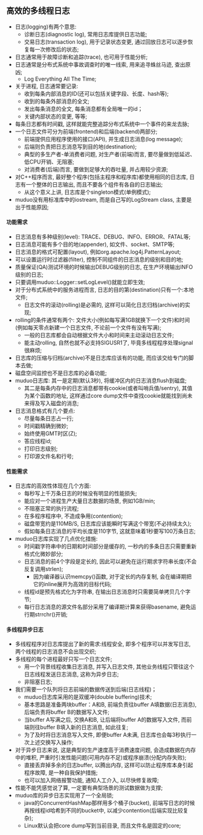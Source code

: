 ## 高效的多线程日志
* 日志(logging)有两个意思:
    - 诊断日志(diagnostic log), 常用日志库提供日志功能;
    - 交易日志(transaction log), 用于记录状态变更, 通过回放日志可以逐步恢复每一次修改后的状态;
* 日志通常用于故障诊断和追踪(trace), 也可用于性能分析;
* 日志通常是分布式系统中事故调查时的唯一线索, 用来追寻蛛丝马迹, 查出原凶;
    - Log Everything All The Time;
* 关于进程, 日志通常要记录:
    - 收到每条内部消息的ID(还可以包括关键字段、长度、hash等);
    - 收到的每条外部消息的全文;
    - 发出每条消息的全文, 每条消息都有全局唯一的id；
    - 关键内部状态的变更, 等等;
* 每条日志都有时间戳, 这样就能完整追踪分布式系统中一个事件的来龙去脉;
* 一个日志文件可分为前端(frontend)和后端(backend)两部分;
    - 前端提供应用程序使用的接口(API), 并生成日志消息(log message);
    - 后端则负责把日志消息写到目的地(destination);
    - 典型的多生产者-单消费者问题, 对生产者(前端)而言, 要尽量做到低延迟、低CPU开销、无阻塞;
    - 对消费者(后端)而言, 要做到足够大的吞吐量, 并占用较少资源;
* 对C++程序而言, 最好整个程序(包括主程序和程序库)都使用相同的日志库, 日志有一个整体的日志输出, 而且不要各个组件有各自的日志输出;
    - 从这个意义上讲, 日志库是个singleton模式(单例模式);
* muduo没有用标准库中的iostream, 而是自己写的LogStream class, 主要是出于性能原因;

#### 功能需求
* 日志消息有多种级别(level): TRACE、DEBUG、INFO、ERROR、FATAL等;
* 日志消息可能有多个目的地(appender), 如文件、socket、SMTP等;
* 日志消息的格式可配置(layout), 例如org.apache.log4j.PatternLayout;
* 可以设置运行时过滤器(filter), 控制不同组件的日志消息的级别和目的地; 
* 质量保证(QA)测试环境的时候输出DEBUG级别的日志, 在生产环境输出INFO级别的日志;
* 只要调用muduo::Logger::setLogLevel()就能立即生效;
* 对于分布式系统中的服务进程而言, 日志的目的第(destination)只有一个:本地文件;
    - 日志文件的滚动(rolling)是必需的, 这样可以简化日志归档(archive)的实现;
* rolling的条件通常有两个: 文件大小(例如每写满1GB就换下一个文件)和时间(例如每天零点新建一个日志文件, 不论前一个文件有没有写满);
    - 一般的日志库都会自动根据文件大小和时间来主动滚动日志文件;
    - 能主动rolling, 自然也就不必支持SIGUSR1了, 毕竟多线程程序处理signal很麻烦;
* 日志库的压缩与归档(archive)不是日志库应该有的功能, 而应该交给专门的脚本去做;
* 磁盘空间监控也不是日志库的必备功能;
* muduo日志库: 其一是定期(默认3秒), 将缓冲区内的日志消息flush到磁盘;
    - 其二是每条内存中的日志消息都带有cookie(或者叫哨兵值/sentry), 其值为某个函数的地址, 这样通过core dump文件中查找cookie就能找到尚未来得及写入磁盘的消息;
* 日志消息格式有几个要点:
    - 尽量每条日志占一行;
    - 时间戳精确到微妙;
    - 始终使用GMT时区(Z);
    - 答应线程id;
    - 打印日志级别;
    - 打印源文件名和行号;

#### 性能需求
* 日志库的高效性体现在几个方面:
    - 每秒写上千万条日志的时候没有明显的性能损失;
    - 能应对一个进程生产大量日志数据的场景, 例如1GB/min;
    - 不阻塞正常的执行流程;
    - 在多程序程序中, 不造成争用(contention);
    - 磁盘带宽约是110MB/S, 日志库应该能瞬时写满这个带宽(不必持续太久);
    - 假如每条日志消息的平均长度是110字节, 这就意味着1秒要写100万条日志;
* muduo日志库实现了几点优化措施:
    - 时间戳字符串中的日期和时间部分是缓存的, 一秒内的多条日志只需要重新格式化微妙部分;
    - 日志消息的前4个字段是定长的, 因此可以避免在运行期求字符串长度(不会反复调用strlen);
        + 因为编译器认识memcpy()函数, 对于定长的内存复制, 会在编译期把它的inline展开为高效的目标代码;
    - 线程id是预先格式化为字符串, 在输出日志消息时只需要简单拷贝几个字节;
    - 每行日志消息的源文件名部分采用了编译期计算来获得basename, 避免运行期strrchr()开销;

#### 多线程异步日志
* 多线程程序对日志库提出了新的需求:线程安全, 即多个程序可以并发写日志, 两个线程的日志消息不会出现交织;
* 多线程的每个进程最好只写一个日志文件;
    - 用一个背景线程收集日志消息, 并写入日志文件, 其他业务线程只管往这个日志线程发送日志消息, 这称为异步日志;
    - 非阻塞日志;
* 我们需要一个队列将日志前端的数据传送到后端(日志线程)；
    - muduo日志库采用的是双缓冲(double buffering)技术;
    - 基本思路是准备两块buffer：A和B, 前端负责往buffer A填数据(日志消息), 后端负责将buffer B的数据写入文件; 
    - 当buffer A写满之后, 交换A和B, 让后端将buffer A的数据写入文件, 而前端则往buffer B填入新的日志消息, 如此往复;
    - 为了及时将日志消息写入文件, 即便buffer A未满, 日志库也会每3秒执行一次上述交换写入操作;
* 对于异步日志来说, 这是典型的生产速度高于消费速度问题, 会造成数据在内存中的堆积, 严重时引发性能问题(可用内存不足)或程序崩溃(分配内存失败);
    - 直接丢弃掉多余的日志buffer, 以腾出内存, 这样可以防止程序库本身引起程序故障, 是一种自我保护措施;
    - 也可以加入网络报警功能, 通知人工介入, 以尽快修复故障;
* 性能不能凭感觉说了算, 一定要有典型场景的测试数据做为支撑;
* muduo库的异步日志实现用了一个全局锁;
    - java的ConcurrentHashMap那样用多个桶子(bucket), 前端写日志的时候再按线程id哈希到不同的bucket中, 以减少contention(后端实现比较复杂);
    - Linux默认会把core dump写到当前目录, 而且文件名是固定的core;